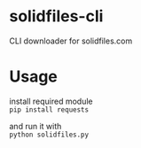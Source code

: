 # solidfiles-cli
CLI downloader for solidfiles.com

# Usage
install required module\
`pip install requests`

and run it with\
`python solidfiles.py`
